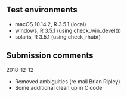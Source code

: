 ## Test environments

* macOS 10.14.2, R 3.5.1 (local)
* windows, R 3.5.1 (using check_win_devel())
* solaris, R 3.5.1 (using check_rhub()

## Submission comments

2018-12-12

* Removed ambiguities (re mail Brian Ripley) 
* Some additional clean up in C code
